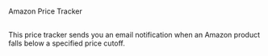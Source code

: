 #
Amazon Price Tracker

##
This price tracker sends you an email notification when an Amazon product falls below a specified price cutoff.
